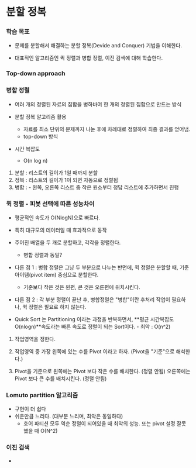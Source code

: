# 분할 정복

### 학습 목표

- 문제를 분할해서 해결하는 분할 정복(Devide and Conquer) 기법을 이해한다.

- 대표적인 알고리즘인 퀵 정렬과 병합 정렬, 이진 검색에 대해 학습한다.

### Top-down approach

### 병합 정렬

- 여러 개의 정렬된 자료의 집합을 병하바여 한 개의 정렬된 집합으로 만드는 방식

- 분할 정복 알고리즘 활용

  - 자료를 최소 단위의 문제까지 나눈 후에 차례대로 정렬하여 최종 결과를 얻어냄.
  - top-down 방식

- 시간 복잡도
  - O(n log n)

1. 분할 : 리스트의 길이가 1일 때까지 분할
2. 정복 : 리스트의 길이가 1이 되면 자동으로 정렬됨
3. 병합 : - 왼쪽, 오른쪽 리스트 중 작은 원소부터 정답 리스트에 추가하면서 진행

### 퀵 정렬 - 피봇 선택에 따른 성능차이

- 평균적인 속도가 O(NlogN)으로 빠르다.
- 특히 대규모의 데이터일 때 효과적으로 동작

- 주어진 배열을 두 개로 분할하고, 각각을 정렬한다.

  - 병합 정렬과 동일?

- 다른 점 1 : 병합 정렬은 그냥 두 부분으로 나누는 반면에, 퀵 정렬은 분할할 때, 기준 아이템(pivot item) 중심으로 분할한다.

  - 기준보다 작은 것은 왼편, 큰 것은 오른편에 위치시킨다.

- 다른 점 2 : 각 부분 정렬이 끝난 후, 병합정렬은 "병합"이란 후처리 작업이 필요하나, 퀵 정렬은 필요로 하지 않는다.

- Quick Sort 는 Partitioning 이라는 과정을 반복하면서, **평균 시간복잡도 O(nlogn)**속도라는 빠른 속도로 정렬이 되는 Sort이다. - 최악 : O(n^2)

1. 작업영역을 정한다.

2. 작업영역 중 가장 왼쪽에 있는 수를 Pivot 이라고 하자. (Pivot을 "기준"으로 해석한다.)

3. Pivot을 기준으로 왼쪽에는 Pivot 보다 작은 수를 배치한다. (정렬 안됨)
   오른쪽에는 Pivot 보다 큰 수를 배치시킨다. (정렬 안됨)

### Lomuto partition 알고리즘

- 구현이 더 쉽다
- 쉬운만큼 느리다. (대부분 느리며, 최악은 동일하다)
  - 호어 파티션 모두 역순 정렬이 되어있을 때 최악의 성능. 또는 pivot 설정 잘못했을 때 O(N^2)

### 이진 검색

- 
